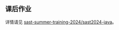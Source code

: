 ## 课后作业

详情请见 [sast-summer-training-2024/sast2024-java](https://github.com/sast-summer-training-2024/sast2024-java)。

